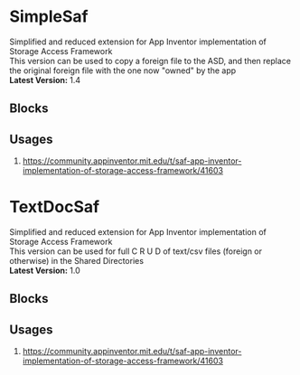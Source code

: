 # SimpleSaf
Simplified and reduced extension for App Inventor implementation of Storage Access Framework <br>
This version can be used to copy a foreign file to the ASD, and then replace the original foreign file with the one now "owned" by the app<br>
**Latest Version:** 1.4

## Blocks


## Usages
1) https://community.appinventor.mit.edu/t/saf-app-inventor-implementation-of-storage-access-framework/41603

# TextDocSaf
Simplified and reduced extension for App Inventor implementation of Storage Access Framework <br>
This version can be used for full C R U D of text/csv files (foreign or otherwise) in the Shared Directories<br>
**Latest Version:** 1.0

## Blocks




## Usages
1) https://community.appinventor.mit.edu/t/saf-app-inventor-implementation-of-storage-access-framework/41603



